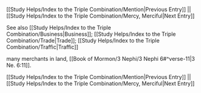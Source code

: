 [[Study Helps/Index to the Triple Combination/Mention|Previous Entry]]  ||  [[Study Helps/Index to the Triple Combination/Mercy, Merciful|Next Entry]]

 See also [[Study Helps/Index to the Triple Combination/Business|Business]]; [[Study Helps/Index to the Triple Combination/Trade|Trade]]; [[Study Helps/Index to the Triple Combination/Traffic|Traffic]]

 many merchants in land, [[Book of Mormon/3 Nephi/3 Nephi 6#^verse-11|3 Ne. 6:11]].

[[Study Helps/Index to the Triple Combination/Mention|Previous Entry]]  ||  [[Study Helps/Index to the Triple Combination/Mercy, Merciful|Next Entry]]
